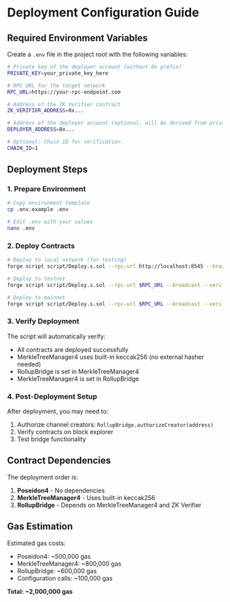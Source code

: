 # Deployment Configuration Guide

## Required Environment Variables

Create a `.env` file in the project root with the following variables:

```bash
# Private key of the deployer account (without 0x prefix)
PRIVATE_KEY=your_private_key_here

# RPC URL for the target network
RPC_URL=https://your-rpc-endpoint.com

# Address of the ZK Verifier contract
ZK_VERIFIER_ADDRESS=0x...

# Address of the deployer account (optional, will be derived from private key)
DEPLOYER_ADDRESS=0x...

# Optional: Chain ID for verification
CHAIN_ID=1
```

## Deployment Steps

### 1. Prepare Environment
```bash
# Copy environment template
cp .env.example .env

# Edit .env with your values
nano .env
```

### 2. Deploy Contracts
```bash
# Deploy to local network (for testing)
forge script script/Deploy.s.sol --rpc-url http://localhost:8545 --broadcast

# Deploy to testnet
forge script script/Deploy.s.sol --rpc-url $RPC_URL --broadcast --verify

# Deploy to mainnet
forge script script/Deploy.s.sol --rpc-url $RPC_URL --broadcast --verify --slow
```

### 3. Verify Deployment
The script will automatically verify:
- All contracts are deployed successfully
- MerkleTreeManager4 uses built-in keccak256 (no external hasher needed)
- RollupBridge is set in MerkleTreeManager4
- MerkleTreeManager4 is set in RollupBridge

### 4. Post-Deployment Setup
After deployment, you may need to:
1. Authorize channel creators: `RollupBridge.authorizeCreator(address)`
2. Verify contracts on block explorer
3. Test bridge functionality

## Contract Dependencies

The deployment order is:
1. **Poseidon4** - No dependencies
2. **MerkleTreeManager4** - Uses built-in keccak256
3. **RollupBridge** - Depends on MerkleTreeManager4 and ZK Verifier

## Gas Estimation

Estimated gas costs:
- Poseidon4: ~500,000 gas
- MerkleTreeManager4: ~800,000 gas  
- RollupBridge: ~600,000 gas
- Configuration calls: ~100,000 gas

**Total: ~2,000,000 gas**
